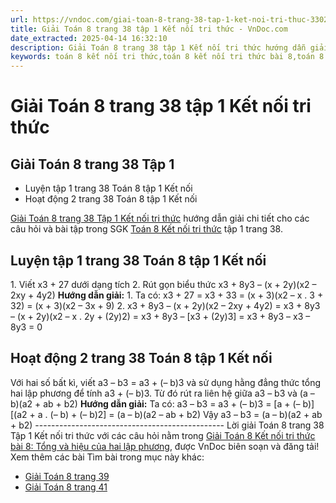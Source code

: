 ```yaml
---
url: https://vndoc.com/giai-toan-8-trang-38-tap-1-ket-noi-tri-thuc-330230
title: Giải Toán 8 trang 38 tập 1 Kết nối tri thức - VnDoc.com
date_extracted: 2025-04-14 16:32:10
description: Giải Toán 8 trang 38 tập 1 Kết nối tri thức hướng dẫn giải chi tiết các câu hỏi và bài tập trong SGK Toán 8 Kết nối tri thức tập 1.
keywords: toán 8 kết nối tri thức,toán 8 kết nối tri thức bài 8,toán 8 kết nối tri thức bài Tổng và hiệu của hai lập phương,toán lớp 8 kết nối tri thức,giải toán 8 kết nối tri thức,giải sgk toán 8 kết nối tri thức,bài 8 tổng và hiệu hai lập phương,tổng và hiệu hai lập phương,giải toán 8 kntt bài 8,toán 8 bài 8,toán lớp 8 bài 8,toán 8 trang 38,giải toán 8 trang 38,giải toán lớp 8 trang 38,toán lớp 8 trang 38,toán lớp 8 bài 8 trang 38,toán 8 bài 8 trang 38,luyện tập 1 sgk toán 8 tập 1
---
```


# Giải Toán 8 trang 38 tập 1 Kết nối tri thức
## **Giải Toán 8 trang 38 Tập 1**
  * Luyện tập 1 trang 38 Toán 8 tập 1 Kết nối
  * Hoạt động 2 trang 38 Toán 8 tập 1 Kết nối

[Giải Toán 8 trang 38 Tập 1 Kết nối tri thức](<https://vndoc.com/giai-toan-8-trang-38-tap-1-ket-noi-tri-thuc-330230>) hướng dẫn giải chi tiết cho các câu hỏi và bài tập trong SGK [Toán 8 Kết nối tri thức](<https://vndoc.com/toan-8-ket-noi-tri-thuc>) tập 1 trang 38.
## Luyện tập 1 trang 38 Toán 8 tập 1 Kết nối
1\. Viết x3 \+ 27 dưới dạng tích
2\. Rút gọn biểu thức x3 \+ 8y3 – \(x + 2y\)\(x2 – 2xy + 4y2\)
**Hướng dẫn giải:**
1\. Ta có: x3 \+ 27 = x3 \+ 33
= \(x + 3\)\(x2 – x . 3 + 32\)
= \(x + 3\)\(x2 – 3x + 9\)
2\. x3 \+ 8y3 – \(x + 2y\)\(x2 – 2xy + 4y2\)
= x3 \+ 8y3 – \(x + 2y\)\(x2 – x . 2y + \(2y\)2\)
= x3 \+ 8y3 – \[x3 \+ \(2y\)3\]
= x3 \+ 8y3 – x3 – 8y3
= 0
## Hoạt động 2 trang 38 Toán 8 tập 1 Kết nối
Với hai số bất kì, viết a3 – b3 = a3 \+ \(– b\)3 và sử dụng hằng đẳng thức tổng hai lập phương để tính a3 \+ \(– b\)3.
Từ đó rút ra liên hệ giữa a3 – b3 và \(a – b\)\(a2 \+ ab + b2\)
**Hướng dẫn giải:**
Ta có: a3 – b3 = a3 \+ \(– b\)3
= \[a + \(– b\)\]\[\(a2 \+ a . \(– b\) + \(– b\)2\]
= \(a – b\)\(a2 – ab + b2\)
Vậy a3 – b3 = \(a – b\)\(a2 \+ ab + b2\)
\-----------------------------------------------
Lời giải Toán 8 trang 38 Tập 1 Kết nối tri thức với các câu hỏi nằm trong [Giải Toán 8 Kết nối tri thức bài 8: Tổng và hiệu của hai lập phương](<https://vndoc.com/toan-8-ket-noi-tri-thuc-bai-8-294900>), được VnDoc biên soạn và đăng tải\!
Xem thêm các bài Tìm bài trong mục này khác:
  * [Giải Toán 8 trang 39 ](</giai-toan-8-trang-39-tap-1-ket-noi-tri-thuc-330233>)
  * [Giải Toán 8 trang 41 ](</giai-toan-8-trang-41-tap-1-ket-noi-tri-thuc-330236>)

